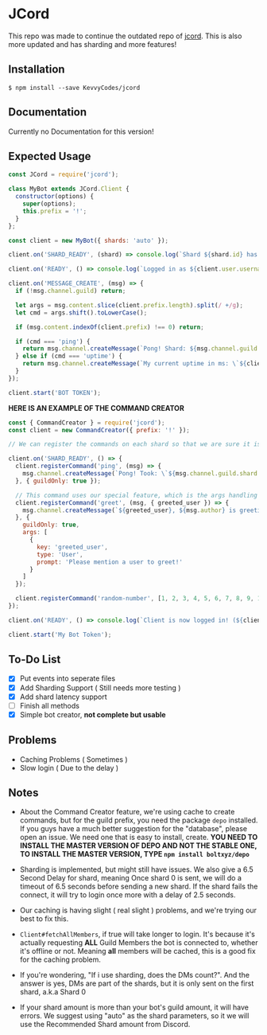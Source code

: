 # JCord
This repo was made to continue the outdated repo of [jcord](https://github.com/Boujee0040/jcord). This is also more updated and has sharding and more features!

## Installation
`$ npm install --save KevvyCodes/jcord`

## Documentation
Currently no Documentation for this version!

## Expected Usage
```js
const JCord = require('jcord');

class MyBot extends JCord.Client {
  constructor(options) {
    super(options);
    this.prefix = '!';
  }
};

const client = new MyBot({ shards: 'auto' });

client.on('SHARD_READY', (shard) => console.log(`Shard ${shard.id} has been loaded and ready to receive other events.`));

client.on('READY', () => console.log(`Logged in as ${client.user.username}!`));

client.on('MESSAGE_CREATE', (msg) => {
  if (!msg.channel.guild) return;

  let args = msg.content.slice(client.prefix.length).split(/ +/g);
  let cmd = args.shift().toLowerCase();

  if (msg.content.indexOf(client.prefix) !== 0) return;

  if (cmd === 'ping') {
    return msg.channel.createMessage(`Pong! Shard: ${msg.channel.guild.shard.id} Took \`${msg.channel.guild.shard.latency}ms\``);
  } else if (cmd === 'uptime') {
    return msg.channel.createMessage(`My current uptime in ms: \`${client.uptime}ms\``);
  }
});

client.start('BOT TOKEN');
```  

**HERE IS AN EXAMPLE OF THE COMMAND CREATOR**  
```js
const { CommandCreator } = require('jcord');
const client = new CommandCreator({ prefix: '!' });

// We can register the commands on each shard so that we are sure it is being loaded/overwritten every time a shard is complete. You can also make this load without waiting for every shard to be finished by moving the code outside of the "SHARD_READY" event

client.on('SHARD_READY', () => {
  client.registerCommand('ping', (msg) => {
    msg.channel.createMessage(`Pong! Took: \`${msg.channel.guild.shard.latency}ms\``)
  }, { guildOnly: true });

  // This command uses our special feature, which is the args handling feature!
  client.registerCommand('greet', (msg, { greeted_user }) => {
    msg.channel.createMessage(`${greeted_user}, ${msg.author} is greeting you! :wave:`);
  }, {
    guildOnly: true,
    args: [
      {
        key: 'greeted_user',
        type: 'User',
        prompt: 'Please mention a user to greet!'
      }
    ]
  });

  client.registerCommand('random-number', [1, 2, 3, 4, 5, 6, 7, 8, 9, 10], { aliases: [ 'randomNum' ] });
});

client.on('READY', () => console.log(`Client is now logged in! (${client.user.tag} - ${client.user.id})`));

client.start('My Bot Token');
```

## To-Do List
- [x] Put events into seperate files  
- [x] Add Sharding Support ( Still needs more testing )  
- [x] Add shard latency support
- [ ] Finish all methods  
- [x] Simple bot creator, **not complete but usable**

## Problems
- Caching Problems ( Sometimes )  
- Slow login ( Due to the delay )  

## Notes
- About the Command Creator feature, we're using cache to create commands, but for the guild prefix, you need the package `depo` installed. If you guys have a much better suggestion for the "database", please open an issue. We need one that is easy to install, create. **YOU NEED TO INSTALL THE MASTER VERSION OF DEPO AND NOT THE STABLE ONE, TO INSTALL THE MASTER VERSION, TYPE `npm install boltxyz/depo`**

- Sharding is implemented, but might still have issues. We also give a 6.5 Second Delay for shard, meaning Once shard 0 is sent, we will do a timeout of 6.5 seconds before sending a new shard. If the shard fails the connect, it will try to login once more with a delay of 2.5 seconds.  

- Our caching is having slight ( real slight ) problems, and we're trying our best to fix this.  

- `Client#fetchAllMembers`, if true will take longer to login. It's because it's actually requesting **ALL** Guild Members the bot is connected to, whether it's offline or not. Meaning **all** members will be cached, this is a good fix for the caching problem.  

- If you're wondering, "If i use sharding, does the DMs count?". And the answer is yes, DMs are part of the shards, but it is only sent on the first shard, a.k.a Shard 0  

- If your shard amount is more than your bot's guild amount, it will have errors. We suggest using "auto" as the shard parameters, so it we will use the Recommended Shard amount from Discord.
